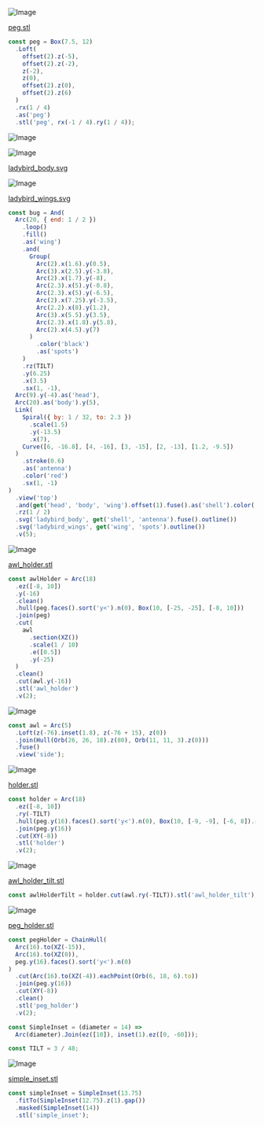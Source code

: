 ![Image](makerspace.md.peg_peg.png)

[peg.stl](makerspace.peg.stl)

```JavaScript
const peg = Box(7.5, 12)
  .Loft(
    offset(2).z(-5),
    offset(2).z(-2),
    z(-2),
    z(0),
    offset(2).z(0),
    offset(2).z(6)
  )
  .rx(1 / 4)
  .as('peg')
  .stl('peg', rx(-1 / 4).ry(1 / 4));
```

![Image](makerspace.md.bug.png)

![Image](makerspace.md.bug_ladybird_body.png)

[ladybird_body.svg](makerspace.ladybird_body.svg)

![Image](makerspace.md.bug_ladybird_wings.png)

[ladybird_wings.svg](makerspace.ladybird_wings.svg)

```JavaScript
const bug = And(
  Arc(20, { end: 1 / 2 })
    .loop()
    .fill()
    .as('wing')
    .and(
      Group(
        Arc(2).x(1.6).y(0.5),
        Arc(3).x(2.5).y(-3.8),
        Arc(2).x(1.7).y(-8),
        Arc(2.3).x(5).y(-0.8),
        Arc(2.3).x(5).y(-6.5),
        Arc(2).x(7.25).y(-3.5),
        Arc(2.2).x(8).y(1.2),
        Arc(3).x(5.5).y(3.5),
        Arc(2.3).x(1.8).y(5.8),
        Arc(2).x(4.5).y(7)
      )
        .color('black')
        .as('spots')
    )
    .rz(TILT)
    .y(6.25)
    .x(3.5)
    .sx(1, -1),
  Arc(9).y(-4).as('head'),
  Arc(20).as('body').y(5),
  Link(
    Spiral({ by: 1 / 32, to: 2.3 })
      .scale(1.5)
      .y(-13.5)
      .x(7),
    Curve([6, -16.8], [4, -16], [3, -15], [2, -13], [1.2, -9.5])
  )
    .stroke(0.6)
    .as('antenna')
    .color('red')
    .sx(1, -1)
)
  .view('top')
  .and(get('head', 'body', 'wing').offset(1).fuse().as('shell').color('green'))
  .rz(1 / 2)
  .svg('ladybird_body', get('shell', 'antenna').fuse().outline())
  .svg('ladybird_wings', get('wing', 'spots').outline())
  .v(5);
```

![Image](makerspace.md.awlHolder_awl_holder.png)

[awl_holder.stl](makerspace.awl_holder.stl)

```JavaScript
const awlHolder = Arc(18)
  .ez([-8, 10])
  .y(-16)
  .clean()
  .hull(peg.faces().sort('y<').n(0), Box(10, [-25, -25], [-8, 10]))
  .join(peg)
  .cut(
    awl
      .section(XZ())
      .scale(1 / 10)
      .e([0.5])
      .y(-25)
  )
  .clean()
  .cut(awl.y(-16))
  .stl('awl_holder')
  .v(2);
```

![Image](makerspace.md.awl.png)

```JavaScript
const awl = Arc(5)
  .Loft(z(-76).inset(1.8), z(-76 + 15), z(0))
  .join(Hull(Orb(26, 26, 18).z(80), Orb(11, 11, 3).z(0)))
  .fuse()
  .view('side');
```

![Image](makerspace.md.holder_holder.png)

[holder.stl](makerspace.holder.stl)

```JavaScript
const holder = Arc(18)
  .ez([-8, 10])
  .ry(-TILT)
  .hull(peg.y(16).faces().sort('y<').n(0), Box(10, [-9, -9], [-6, 8]).ry(-TILT))
  .join(peg.y(16))
  .cut(XY(-8))
  .stl('holder')
  .v(2);
```

![Image](makerspace.md.awlHolderTilt_awl_holder_tilt.png)

[awl_holder_tilt.stl](makerspace.awl_holder_tilt.stl)

```JavaScript
const awlHolderTilt = holder.cut(awl.ry(-TILT)).stl('awl_holder_tilt');
```

![Image](makerspace.md.pegHolder_peg_holder.png)

[peg_holder.stl](makerspace.peg_holder.stl)

```JavaScript
const pegHolder = ChainHull(
  Arc(16).to(XZ(-15)),
  Arc(16).to(XZ(0)),
  peg.y(16).faces().sort('y<').n(0)
)
  .cut(Arc(16).to(XZ(-4)).eachPoint(Orb(6, 18, 6).to))
  .join(peg.y(16))
  .cut(XY(-8))
  .clean()
  .stl('peg_holder')
  .v(2);
```

```JavaScript
const SimpleInset = (diameter = 14) =>
  Arc(diameter).Join(ez([10]), inset(1).ez([0, -60]));
```

```JavaScript
const TILT = 3 / 48;
```

![Image](makerspace.md.simpleInset_simple_inset.png)

[simple_inset.stl](makerspace.simple_inset.stl)

```JavaScript
const simpleInset = SimpleInset(13.75)
  .fitTo(SimpleInset(12.75).z(1).gap())
  .masked(SimpleInset(14))
  .stl('simple_inset');
```
